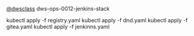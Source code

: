 [@dwsclass](https://github.com/dwsclass) dws-ops-0012-jenkins-stack


kubectl  apply -f  registry.yaml
kubectl  apply -f  dnd.yaml
kubectl  apply -f  gitea.yaml
kubectl  apply -f  jenkinns.yaml

